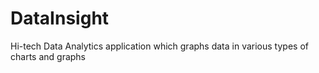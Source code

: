 # DataInsight
Hi-tech Data Analytics application which graphs data in various types of charts and graphs 
